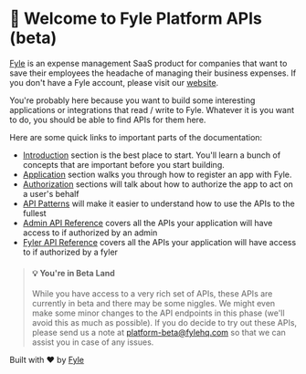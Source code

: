 # 👋 Welcome to Fyle Platform APIs (beta)

[Fyle](https://www.fylehq.com) is an expense management SaaS product for companies that want to save their employees the headache of managing their business expenses. If you don't have a Fyle account, please visit our [website](https://www.fylehq.com).

You're probably here because you want to build some interesting applications or integrations that read / write to Fyle. Whatever it is you want to do, you should be able to find APIs for them here.

Here are some quick links to important parts of the documentation:

* [Introduction](https://fyle.stoplight.io/docs/fyle-platform-docs/ZG9jOjE-introduction) section is the best place to start. You'll learn a bunch of concepts that are important before you start building.
* [Application](https://fyle.stoplight.io/docs/fyle-platform-docs/ZG9jOjE1NDM0NzI2-application) section walks you through how to register an app with Fyle.
* [Authorization](https://fyle.stoplight.io/docs/fyle-platform-docs/ZG9jOjE1NDM0NzI3-authorization) sections will talk about how to authorize the app to act on a user's behalf
* [API Patterns](https://fyle.stoplight.io/docs/fyle-platform-docs/ZG9jOjE1MjY1MjEw-api-patterns) will make it easier to understand how to use the APIs to the fullest
* [Admin API Reference](https://fyle.stoplight.io/docs/fyle-platform-docs/YXBpOjQwNjU3MA-admin-ap-is) covers all the APIs your application will have access to if authorized by an admin
* [Fyler API Reference](https://fyle.stoplight.io/docs/fyle-platform-docs/YXBpOjQ2MTc2NTg-fyler-ap-is) covers all the APIs your application will have access to if authorized by a fyler


<!-- theme: warning -->

> #### 💡 You're in Beta Land
>
> While you have access to a very rich set of APIs, these APIs are currently in beta and there may be some niggles. We might even make some minor changes to the API endpoints in this phase (we'll avoid this as much as possible). If you do decide to try out these APIs, please send us a note at platform-beta@fylehq.com so that we can assist you in case of any issues.


Built with ❤️ by [Fyle](https://www.fylehq.com)